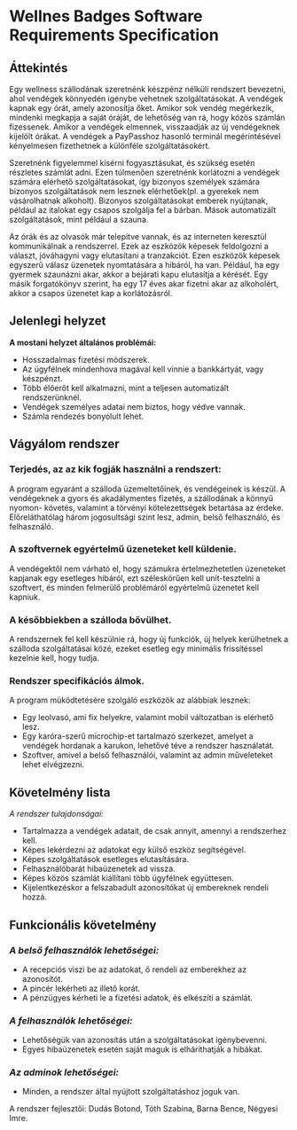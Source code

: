 # Wellnes Badges Software Requirements Specification

## **Áttekintés**
Egy wellness szállodának szeretnénk készpénz nélküli rendszert bevezetni, ahol vendégek könnyedén igénybe vehetnek
szolgáltatásokat. A vendégek kapnak egy órát, amely azonosítja őket. Amikor sok vendég megérkezik, mindenki megkapja 
a saját óráját, de lehetőség van rá, hogy közös számlán fizessenek.  Amikor a vendégek elmennek, visszaadják az új 
vendégeknek kijelölt órákat. A vendégek a PayPasshoz hasonló terminál megérintésével kényelmesen fizethetnek a 
különféle szolgáltatásokért.

Szeretnénk figyelemmel kísérni fogyasztásukat, és szükség esetén részletes számlát adni. 
Ezen túlmenően szeretnénk korlátozni a vendégek számára elérhető szolgáltatásokat, így bizonyos személyek számára 
bizonyos szolgáltatások nem lesznek elérhetőek(pl. a gyerekek nem vásárolhatnak alkoholt).
Bizonyos szolgáltatásokat emberek nyújtanak, például az italokat egy csapos szolgálja fel a bárban.
Mások automatizált szolgáltatások, mint például a szauna.

Az órák és az olvasók már telepítve vannak, és az interneten keresztül kommunikálnak a rendszerrel.
Ezek az eszközök képesek feldolgozni a választ, jóváhagyni vagy elutasítani a tranzakciót. Ezen eszközök
képesek egyszerű válasz üzenetek nyomtatására a hibáról, ha van. Például, ha egy gyermek  szaunázni akar, 
akkor a bejárati kapu elutasítja a kérését. Egy másik forgatókönyv szerint, ha egy 17 éves akar fizetni
akar az alkoholért, akkor a csapos üzenetet kap a korlátozásról.

## **Jelenlegi helyzet**

**A mostani helyzet általános problémái:**
- Hosszadalmas fizetési módszerek.
- Az ügyfélnek mindenhova magával kell vinnie a bankkártyát, vagy készpénzt.
- Több élőerőt kell alkalmazni, mint a teljesen automatizált rendszerünknél.
- Vendégek személyes adatai nem biztos, hogy védve vannak.
- Számla rendezés bonyolult lehet.

## **Vágyálom rendszer**

### Terjedés, az az kik fogják használni a rendszert:

 A program egyaránt a szálloda üzemeltetőinek, és vendégeinek is készül. 
 A vendégeknek a gyors és akadálymentes fizetés, a szállodának a könnyű nyomon-
  követés, valamint a törvényi kötelezettségek betartása az érdeke. 
  Előreláthatólag három jogosultsági szint lesz, admin, belső felhasználó, és
  felhasználó.
  
### A szoftvernek egyértelmű üzeneteket kell küldenie.
 
A vendégektől nem várható el, hogy számukra értelmezhetetlen üzeneteket
kapjanak egy esetleges hibáról, ezt széleskörűen kell unit-tesztelni a 
szoftvert, és minden felmerülő problémáról egyértelmű üzenetet kell kapniuk.
 
### A későbbiekben a szálloda bővülhet.

A rendszernek fel kell készülnie rá, hogy új funkciók, új helyek kerülhetnek
a szálloda szolgáltatásai közé, ezeket esetleg egy minimális frissítéssel
kezelnie kell, hogy tudja.

### Rendszer specifikációs álmok.

 A program müködtetésére szolgáló eszközök az alábbiak lesznek: 
- Egy leolvasó, ami fix helyekre, valamint mobil változatban is elérhető lesz.
- Egy karóra-szerű microchip-et tartalmazó szerkezet, amelyet a vendégek
hordanak a karukon, lehetővé téve a rendszer használatát.
- Szoftver, amivel a belső felhasználói, valamint az admin műveleteket lehet 
elvégzezni.

## **Követelmény lista**
 *A rendszer tulajdonságai:*
 - Tartalmazza a vendégek adatait, de csak annyit, amennyi a rendszerhez kell.
 - Képes lekérdezni az adatokat egy külső eszköz segítségével.
 - Képes szolgáltatások esetleges elutasítására.
 - Felhasználóbarát hibaüzenetek ad vissza.
 - Képes közös számlát kiállítani több ügyfélnek együttesen.
 - Kijelentkezéskor a felszabadult azonosítókat új embereknek rendeli hozzá.
 
## **Funkcionális követelmény**

### *A belső felhasználók lehetőségei:*
 - A recepciós viszi be az adatokat, ő rendeli az emberekhez az azonosítót.
 - A pincér lekérheti az illető korát.
 - A pénzügyes kérheti le a fizetési adatok, és elkészíti a számlát.
 
### *A felhasználók lehetőségei:*
 - Lehetőségük van azonosítás után a szolgáltatásokat igénybevenni.
 - Egyes hibaüzenetek esetén saját maguk is elháríthatják a hibákat.
 
### *Az adminok lehetőségei:*
- Minden, a rendszer által nyújtott szolgáltatáshoz joguk van.

A rendszer fejlesztői: Dudás Botond, Tóth Szabina, Barna Bence, Négyesi Imre.